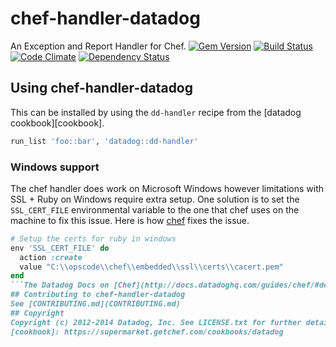 # chef-handler-datadog
An Exception and Report Handler for Chef.
[![Gem Version](https://badge.fury.io/rb/chef-handler-datadog.svg)](http://badge.fury.io/rb/chef-handler-datadog)
[![Build Status](https://travis-ci.org/DataDog/chef-handler-datadog.svg?branch=master)](https://travis-ci.org/DataDog/chef-handler-datadog)
[![Code Climate](https://codeclimate.com/github/DataDog/chef-handler-datadog/badges/gpa.svg)](https://codeclimate.com/github/DataDog/chef-handler-datadog)
[![Dependency Status](https://gemnasium.com/DataDog/chef-handler-datadog.svg)](https://gemnasium.com/DataDog/chef-handler-datadog)
## Using chef-handler-datadog
This can be installed by using the `dd-handler` recipe from the [datadog cookbook][cookbook].
```ruby
run_list 'foo::bar', 'datadog::dd-handler'
```
### Windows support
The chef handler does work on Microsoft Windows however limitations with SSL + Ruby on Windows require extra setup.  One solution is to set the `SSL_CERT_FILE` environmental variable to the one that chef uses on the machine to fix this issue. Here is how [chef](https://github.com/chef/omnibus-chef/blob/master/files/openssl-customization/windows/ssl_env_hack.rb) fixes the issue.
```ruby
# Setup the certs for ruby in windows
env 'SSL_CERT_FILE' do
  action :create
  value "C:\\opscode\\chef\\embedded\\ssl\\certs\\cacert.pem"
end
```The Datadog Docs on [Chef](http://docs.datadoghq.com/guides/chef/#deployhandler) has detailed instructions.
## Contributing to chef-handler-datadog
See [CONTRIBUTING.md](CONTRIBUTING.md)
## Copyright
Copyright (c) 2012-2014 Datadog, Inc. See LICENSE.txt for further details.
[cookbook]: https://supermarket.getchef.com/cookbooks/datadog
